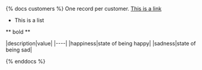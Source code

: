 {% docs customers %}
One record per customer.
[This is a link](google.com)

* This is a list

** bold **

|description|value|
|----|
|happiness|state of being happy|
|sadness|state of being sad|

{% enddocs %}